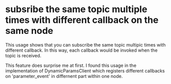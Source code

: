 # subsribe the same topic multiple times with different callback on the same node

This usage shows that you can subscribe the same topic multipic times with 
different callback. In this way, each callback would be invoked when the topic
is received.

This feature does surprise me at first. I found this usage in the implementation
of DynamicParamsClient which registers different callbacks on 'parameter_event' 
in differnent part within one node.
